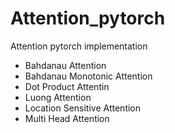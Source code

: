 # Attention_pytorch
Attention pytorch implementation

* Bahdanau Attention
* Bahdanau Monotonic Attention
* Dot Product Attentin
* Luong Attention
* Location Sensitive Attention
* Multi Head Attention
